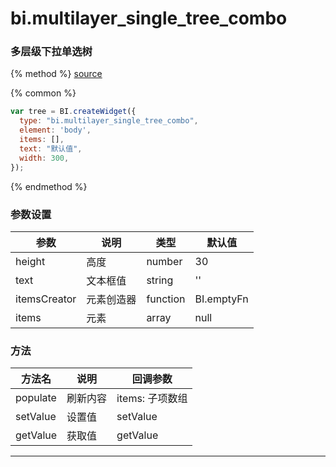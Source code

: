 # bi.multilayer_single_tree_combo

### 多层级下拉单选树

{% method %}
[source](https://jsfiddle.net/fineui/o0u3vp83/)

{% common %}
```javascript
var tree = BI.createWidget({
  type: "bi.multilayer_single_tree_combo",
  element: 'body',
  items: [],
  text: "默认值",
  width: 300,
});
```

{% endmethod %}



### 参数设置

| 参数           | 说明    | 类型       | 默认值        |
| ------------ | ----- | -------- | ---------- |
| height       | 高度    | number   | 30         |
| text         | 文本框值  | string   | ''         |
| itemsCreator | 元素创造器 | function | BI.emptyFn |
| items        | 元素    | array    | null       |



### 方法

| 方法名      | 说明   | 回调参数        |
| -------- | ---- | ----------- |
| populate | 刷新内容 | items: 子项数组 |
| setValue | 设置值  | setValue    |
| getValue | 获取值  | getValue    |

------